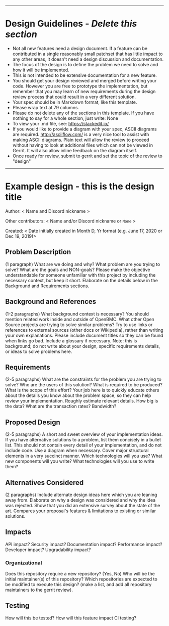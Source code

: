 ____
# Design Guidelines - *Delete this section*

* Not all new features need a design document. If a feature can be
  contributed in a single reasonably small patchset that has little impact
  to any other areas, it doesn't need a design discussion and documentation.
* The focus of the design is to define the problem we need to solve and how it
  will be implemented.
* This is not intended to be extensive documentation for a new feature.
* You should get your design reviewed and merged before writing your code.
  However you are free to prototype the implementation, but remember that
  you may learn of new requirements during the design review process that
  could result in a very different solution.
* Your spec should be in Markdown format, like this template.
* Please wrap text at 79 columns.
* Please do not delete any of the sections in this template.  If you have
  nothing to say for a whole section, just write: None
* To view your .md file, see: https://stackedit.io/
* If you would like to provide a diagram with your spec, ASCII diagrams are
  required.  http://asciiflow.com/ is a very nice tool to assist with making
  ASCII diagrams.  Plain text will allow the review to proceed without
  having to look at additional files which can not be viewed in Gerrit.  It
  will also allow inline feedback on the diagram itself.
* Once ready for review, submit to gerrit and set the topic of the review
  to "design"
____

# Example design - this is the design title

Author:
  < Name and Discord nickname >

Other contributors:
  < Name and/or Discord nickname or `None` >

Created:
  < Date initially created in Month D, Yr format (e.g. June 17, 2020 or Dec 19,
  2019)>

## Problem Description
(1 paragraph) What are we doing and why? What problem are you trying to
solve? What are the goals and NON-goals? Please make the objective
understandable for someone unfamiliar with this project by including the
necessary context, but keep it short. Elaborate on the details below in the
Background and Requirements sections.

## Background and References
(1-2 paragraphs) What background context is necessary? You should mention
related work inside and outside of OpenBMC. What other Open Source projects
are trying to solve similar problems? Try to use links or references to
external sources (other docs or Wikipedia), rather than writing your own
explanations. Please include document titles so they can be found when links
go bad.  Include a glossary if necessary. Note: this is background; do not
write about your design, specific requirements details, or ideas to solve
problems here.

## Requirements
(2-5 paragraphs) What are the constraints for the problem you are trying to
solve? Who are the users of this solution? What is required to be produced?
What is the scope of this effort? Your job here is to quickly educate others
about the details you know about the problem space, so they can help review
your implementation. Roughly estimate relevant details. How big is the data?
What are the transaction rates? Bandwidth?

## Proposed Design
(2-5 paragraphs) A short and sweet overview of your implementation ideas. If
you have alternative solutions to a problem, list them concisely in a bullet
list.  This should not contain every detail of your implementation, and do
not include code. Use a diagram when necessary. Cover major structural
elements in a very succinct manner. Which technologies will you use? What
new components will you write? What technologies will you use to write them?

## Alternatives Considered
(2 paragraphs) Include alternate design ideas here which you are leaning away
from. Elaborate on why a design was considered and why the idea was rejected.
Show that you did an extensive survey about the state of the art. Compares
your proposal's features & limitations to existing or similar solutions.

## Impacts
API impact? Security impact? Documentation impact? Performance impact?
Developer impact? Upgradability impact?

### Organizational
Does this repository require a new repository?  (Yes, No)
Who will be the initial maintainer(s) of this repository?
Which repositories are expected to be modified to execute this design? (make a
list, and add all repository maintainers to the gerrit review).

## Testing
How will this be tested? How will this feature impact CI testing?
